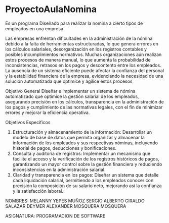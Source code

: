 # ProyectoAulaNomina
Es un programa Diseñado para realizar la nomina a cierto tipos de empleados en una empresa


Las empresas enfrentan dificultades en la administración de la nómina debido a la falta de herramientas estructuradas, lo que genera errores en los cálculos salariales, 
desorganización en los registros contables y posibles incumplimientos normativos. Muchas organizaciones aún realizan estos procesos de manera manual, 
lo que aumenta la probabilidad de inconsistencias, retrasos en los pagos y descontento entre los empleados. La ausencia de un sistema eficiente puede afectar 
la confianza del personal y la estabilidad financiera de la empresa, evidenciando la necesidad de una solución automatizada que optimice y agilice estos procesos

Objetivo General
Diseñar e implementar un sistema de nómina automatizado que optimice la gestión salarial de los empleados, asegurando precisión en los cálculos, 
transparencia en la administración de los pagos y cumplimiento de las normativas legales, con el fin de minimizar errores y mejorar la eficiencia operativa.


Objetivos Específicos
1.	Estructuración y almacenamiento de la información: Desarrollar un modelo de base de datos que permita organizar y almacenar la información de los empleados y sus respectivas nóminas,
   incluyendo historial de pagos, deducciones y bonificaciones.
2.	Consulta y auditoría de registros: Implementar un mecanismo que facilite el acceso y la verificación de los registros históricos de pagos,
   garantizando un mayor control sobre la gestión financiera y reduciendo inconsistencias en la administración salarial.
3.	Claridad y transparencia en los pagos: Diseñar un sistema que detalle cada liquidación salarial, permitiendo a los empleados conocer con precisión la composición de su salario neto,
   mejorando así la confianza y la satisfacción laboral.




NOMBRES:
  MELANNY YEPES MUÑOZ
  SERGIO ALBERTO GIRALDO SALAZAR
  DEYMER ALEXANDER MOSQUERA MOSQUERA


  ASIGNATURA:
    PROGRAMACION DE SOFTWARE


